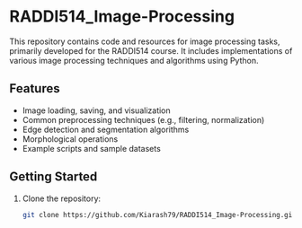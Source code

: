 # RADDI514_Image-Processing

This repository contains code and resources for image processing tasks, primarily developed for the RADDI514 course. It includes implementations of various image processing techniques and algorithms using Python.

## Features

- Image loading, saving, and visualization
- Common preprocessing techniques (e.g., filtering, normalization)
- Edge detection and segmentation algorithms
- Morphological operations
- Example scripts and sample datasets

## Getting Started

1. Clone the repository:
   ```bash
   git clone https://github.com/Kiarash79/RADDI514_Image-Processing.git
